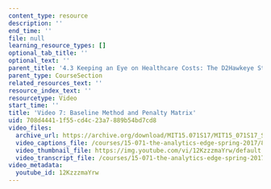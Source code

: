 ```yaml
---
content_type: resource
description: ''
end_time: ''
file: null
learning_resource_types: []
optional_tab_title: ''
optional_text: ''
parent_title: '4.3 Keeping an Eye on Healthcare Costs: The D2Hawkeye Story '
parent_type: CourseSection
related_resources_text: ''
resource_index_text: ''
resourcetype: Video
start_time: ''
title: 'Video 7: Baseline Method and Penalty Matrix'
uid: 708d4441-1f55-cd4c-23a7-889b54bd7cd8
video_files:
  archive_url: https://archive.org/download/MIT15.071S17/MIT15_071S17_Session_4.3.13_300k.mp4
  video_captions_file: /courses/15-071-the-analytics-edge-spring-2017/8f61273e1e415bf3b40537636a3ce5ae_12KzzzmaYrw.vtt
  video_thumbnail_file: https://img.youtube.com/vi/12KzzzmaYrw/default.jpg
  video_transcript_file: /courses/15-071-the-analytics-edge-spring-2017/e560e063ae65fe49fbaa40831722e8ea_12KzzzmaYrw.pdf
video_metadata:
  youtube_id: 12KzzzmaYrw
---
```

